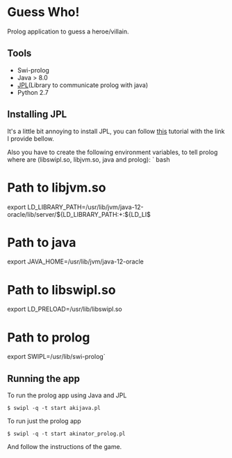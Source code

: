 # Guess Who!

Prolog application to guess a heroe/villain.

## Tools

* Swi-prolog
* Java > 8.0
* [JPL](https://code.google.com/archive/p/javanaproche/wikis/HowToJPL.wiki)(Library to communicate prolog with java)
* Python 2.7

## Installing JPL

It's a little bit annoying to install JPL, you can follow [this](https://www.youtube.com/watch?v=cu8HxEpmrQU&t=465s) tutorial with the link I provide bellow.

Also you have to create the following environment variables, to tell prolog where are (libswipl.so, libjvm.so, java and prolog):
` bash

# Path to libjvm.so
export LD_LIBRARY_PATH=/usr/lib/jvm/java-12-oracle/lib/server/${LD_LIBRARY_PATH:+:${LD_LI$

# Path to java
export JAVA_HOME=/usr/lib/jvm/java-12-oracle

# Path to libswipl.so
export LD_PRELOAD=/usr/lib/libswipl.so

# Path to prolog
export SWIPL=/usr/lib/swi-prolog`

## Running the app

To run the prolog app using Java and JPL

`$ swipl -q -t start akijava.pl`

To run just the prolog app

`$ swipl -q -t start akinator_prolog.pl`

And follow the instructions of the game.

